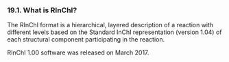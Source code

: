 ### 19.1. What is RInChI?

The RInChI format is a hierarchical, layered description of a reaction with different levels based on the Standard InChI representation (version 1.04) of each structural component participating in the reaction.

RInChI 1.00 software was released on March 2017.

